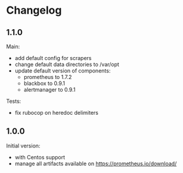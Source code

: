 Changelog
=========

1.1.0
-----

Main:

- add default config for scrapers
- change default data directories to /var/opt
- update default version of components:
  + prometheus to 1.7.2
  + blackbox to 0.9.1
  + alertmanager to 0.9.1

Tests:

- fix rubocop on heredoc delimiters

1.0.0
-----

Initial version:

- with Centos support
- manage all artifacts available on https://prometheus.io/download/
